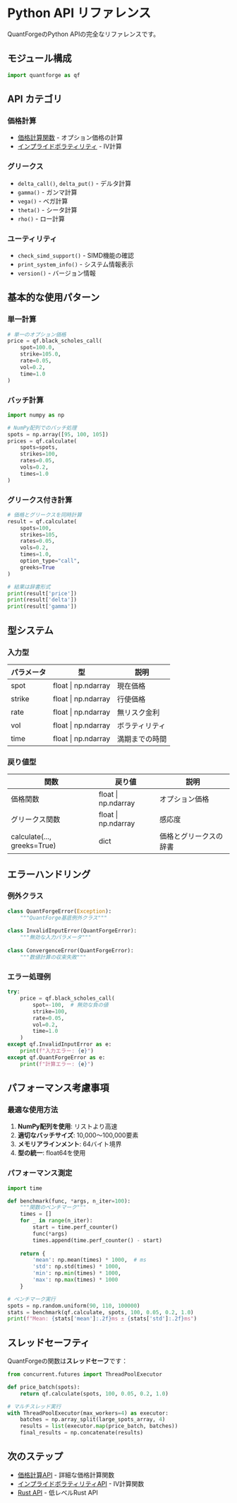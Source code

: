 # Python API リファレンス

QuantForgeのPython APIの完全なリファレンスです。

## モジュール構成

```python
import quantforge as qf
```

## API カテゴリ

### 価格計算
- [価格計算関数](pricing.md) - オプション価格の計算
- [インプライドボラティリティ](implied_vol.md) - IV計算

### グリークス
- `delta_call()`, `delta_put()` - デルタ計算
- `gamma()` - ガンマ計算
- `vega()` - ベガ計算
- `theta()` - シータ計算
- `rho()` - ロー計算

### ユーティリティ
- `check_simd_support()` - SIMD機能の確認
- `print_system_info()` - システム情報表示
- `version()` - バージョン情報

## 基本的な使用パターン

### 単一計算

```python
# 単一のオプション価格
price = qf.black_scholes_call(
    spot=100.0,
    strike=105.0,
    rate=0.05,
    vol=0.2,
    time=1.0
)
```

### バッチ計算

```python
import numpy as np

# NumPy配列でのバッチ処理
spots = np.array([95, 100, 105])
prices = qf.calculate(
    spots=spots,
    strikes=100,
    rates=0.05,
    vols=0.2,
    times=1.0
)
```

### グリークス付き計算

```python
# 価格とグリークスを同時計算
result = qf.calculate(
    spots=100,
    strikes=105,
    rates=0.05,
    vols=0.2,
    times=1.0,
    option_type="call",
    greeks=True
)

# 結果は辞書形式
print(result['price'])
print(result['delta'])
print(result['gamma'])
```

## 型システム

### 入力型

| パラメータ | 型 | 説明 |
|-----------|-----|------|
| spot | float \| np.ndarray | 現在価格 |
| strike | float \| np.ndarray | 行使価格 |
| rate | float \| np.ndarray | 無リスク金利 |
| vol | float \| np.ndarray | ボラティリティ |
| time | float \| np.ndarray | 満期までの時間 |

### 戻り値型

| 関数 | 戻り値 | 説明 |
|------|--------|------|
| 価格関数 | float \| np.ndarray | オプション価格 |
| グリークス関数 | float \| np.ndarray | 感応度 |
| calculate(..., greeks=True) | dict | 価格とグリークスの辞書 |

## エラーハンドリング

### 例外クラス

```python
class QuantForgeError(Exception):
    """QuantForge基底例外クラス"""
    
class InvalidInputError(QuantForgeError):
    """無効な入力パラメータ"""
    
class ConvergenceError(QuantForgeError):
    """数値計算の収束失敗"""
```

### エラー処理例

```python
try:
    price = qf.black_scholes_call(
        spot=-100,  # 無効な負の値
        strike=100,
        rate=0.05,
        vol=0.2,
        time=1.0
    )
except qf.InvalidInputError as e:
    print(f"入力エラー: {e}")
except qf.QuantForgeError as e:
    print(f"計算エラー: {e}")
```

## パフォーマンス考慮事項

### 最適な使用方法

1. **NumPy配列を使用**: リストより高速
2. **適切なバッチサイズ**: 10,000～100,000要素
3. **メモリアラインメント**: 64バイト境界
4. **型の統一**: float64を使用

### パフォーマンス測定

```python
import time

def benchmark(func, *args, n_iter=100):
    """関数のベンチマーク"""
    times = []
    for _ in range(n_iter):
        start = time.perf_counter()
        func(*args)
        times.append(time.perf_counter() - start)
    
    return {
        'mean': np.mean(times) * 1000,  # ms
        'std': np.std(times) * 1000,
        'min': np.min(times) * 1000,
        'max': np.max(times) * 1000
    }

# ベンチマーク実行
spots = np.random.uniform(90, 110, 100000)
stats = benchmark(qf.calculate, spots, 100, 0.05, 0.2, 1.0)
print(f"Mean: {stats['mean']:.2f}ms ± {stats['std']:.2f}ms")
```

## スレッドセーフティ

QuantForgeの関数は**スレッドセーフ**です：

```python
from concurrent.futures import ThreadPoolExecutor

def price_batch(spots):
    return qf.calculate(spots, 100, 0.05, 0.2, 1.0)

# マルチスレッド実行
with ThreadPoolExecutor(max_workers=4) as executor:
    batches = np.array_split(large_spots_array, 4)
    results = list(executor.map(price_batch, batches))
    final_results = np.concatenate(results)
```

## 次のステップ

- [価格計算API](pricing.md) - 詳細な価格計算関数
- [インプライドボラティリティAPI](implied_vol.md) - IV計算関数
- [Rust API](../rust/index.md) - 低レベルRust API